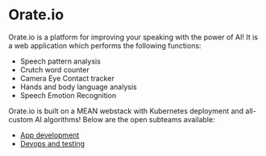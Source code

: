 # Orate.io
Orate.io is a platform for improving your speaking with the power of AI! It is a web application which performs the following functions:
- Speech pattern analysis
- Crutch word counter
- Camera Eye Contact tracker
- Hands and body language analysis
- Speech Emotion Recognition

Orate.io is built on a MEAN webstack with Kubernetes deployment and all-custom AI algorithms!
Below are the open subteams available:
- [App development][1]
- [Devops and testing][2]

[1]: https://github.com/orgs/orate-io/teams/app
[2]: https://github.com/orgs/orate-io/teams/devop
